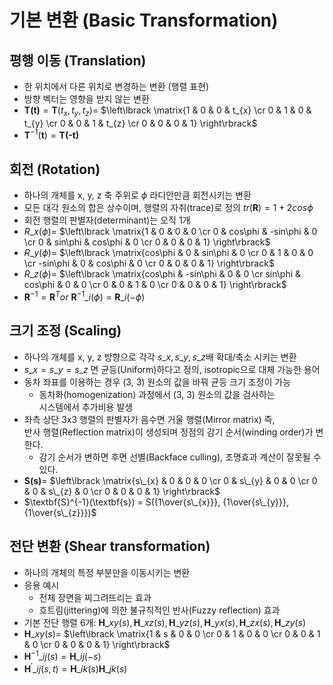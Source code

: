 # 기본 변환 (Basic Transformation)

## 평행 이동 (Translation)
- 한 위치에서 다른 위치로 변경하는 변환 (행렬 표현)
- 방향 벡터는 영향을 받지 않는 변환
- $\textbf{T(t)} = \textbf{T}(t_{x}, t_{y}, t_{z}) =$
$\left\lbrack \matrix{1 & 0 & 0 & t_{x} \cr 0 & 1 & 0 & t_{y} \cr 0 & 0 & 1 & t_{z} \cr 0 & 0 & 0 & 1} \right\rbrack$
- $\textbf{T}^{-1}(\textbf{t}) = \textbf{T(-t)}$

## 회전 (Rotation)
- 하나의 개체를 x, y, z 축 주위로 $\phi$ 라디안만큼 회전시키는 변환
- 모든 대각 원소의 합은 상수이며, 행렬의 자취(trace)로 정의 $tr(\textbf{R}) =1 + 2cos\phi$ 
- 회전 행렬의 판별자(determinant)는 오직 1개
- $R\_{x}(\phi) =$
$\left\lbrack \matrix{1 & 0 & 0 & 0 \cr 0 & cos\phi & -sin\phi & 0 \cr 0 & sin\phi & cos\phi & 0 \cr 0 & 0 & 0 & 1} \right\rbrack$  
- $R\_{y}(\phi) =$
$\left\lbrack \matrix{cos\phi & 0 & sin\phi & 0 \cr 0 & 1 & 0 & 0 \cr -sin\phi & 0 & cos\phi & 0 \cr 0 & 0 & 0 & 1} \right\rbrack$
- $R\_{z}(\phi) =$
$\left\lbrack \matrix{cos\phi & -sin\phi & 0 & 0 \cr sin\phi & cos\phi & 0 & 0 \cr 0 & 0 & 1 & 0 \cr 0 & 0 & 0 & 1} \right\rbrack$
- $\textbf{R}^{-1} = \textbf{R}^{T} or\ \textbf{R}^{-1}\_{i}(\phi) = \textbf{R}\_{i}{(-\phi)}$

## 크기 조정 (Scaling)
- 하나의 개체를 x, y, z 방향으로 각각 $s\_{x}, s\_{y}, s\_{z}$배 확대/축소 시키는 변환
- $s\_{x} = s\_{y} = s\_{z}$ 면 균등(Uniform)하다고 정의, isotropic으로 대체 가능한 용어
- 동차 좌표를 이용하는 경우 (3, 3) 원소의 값을 바꿔 균등 크기 조정이 가능
  - 동차화(homogenization) 과정에서 (3, 3) 원소의 값을 검사하는   
    시스템에서 추가비용 발생 
- 좌측 상단 3x3 행렬의 판별자가 음수면 거울 행렬(Mirror matrix) 즉,   
  반사 행렬(Reflection matrix)이 생성되며 정점의 감기 순서(winding order)가 변한다.
    - 감기 순서가 변하면 후면 선별(Backface culling), 조명효과 계산이 잘못될 수 있다.
- $\textbf{S(s)} =$
$\left\lbrack \matrix{s\_{x} & 0 & 0 & 0 \cr 0 & s\_{y} & 0 & 0 \cr 0 & 0 & s\_{z} & 0 \cr 0 & 0 & 0 & 1} \right\rbrack$
- $\textbf{S}^{-1}(\textbf{s}) = S({1\over{s\_{x}}}, {1\over{s\_{y}}}, {1\over{s\_{z}}})$


## 전단 변환 (Shear transformation)
- 하나의 개체의 특정 부분만을 이동시키는 변환
- 응용 예시
  - 전체 장면을 찌그려뜨리는 효과
  - 흐트림(jittering)에 의한 불규칙적인 반사(Fuzzy reflection) 효과
- 기본 전단 행렬 6개: $\textbf{H}\_{xy}(s), \textbf{H}\_{xz}(s), \textbf{H}\_{yz}(s), \textbf{H}\_{yx}(s), \textbf{H}\_{zx}(s), \textbf{H}\_{zy}(s)$
- $\textbf{H}\_{xy}(s) =$ $\left\lbrack \matrix{1 & s & 0 & 0 \cr 0 & 1 & 0 & 0 \cr 0 & 0 & 1 & 0 \cr 0 & 0 & 0 & 1} \right\rbrack$
- $\textbf{H}^{-1}\_{ij}(s) = \textbf{H}\_{ij}(-s)$
- $\textbf{H}^\prime\_{ij}(s, t) = \textbf{H}\_{ik}(s)\textbf{H}\_{jk}(s)$
